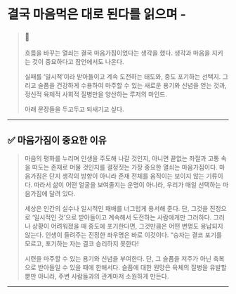 # 결국 마음먹은 대로 된다를 읽으며 - 

> ### 💭
> 흐름을 바꾸는 열쇠는 결국 마음가짐이었다는 생각을 했다.
> 생각과 마음을 지키는 것이 중요하다고 잠언에서도 나온다.
>   
> 실패를 ‘일시적’이라 받아들이고 계속 도전하는 태도와, 중도 포기하는 선택지.
> 그리고 슬픔을 건강하게 수용하여 마주할 수 있는 새로운 용기와 신념을 얻는 것과, 정신적 육체적 사회적 질병만을 양산하는 루저의 마인드.
>
> 
> 아래 문장들을 두고두고 되새기고 싶다.

---

## ✅ 마음가짐이 중요한 이유
> 마음의 평화를 누리며 인생을 주도해 나갈 것인지, 아니면 끝없는 좌절과 고통 속을 떠도는 존재로 머물 것인지를 결정짓는 가장 중요한 열쇠는 마음가짐이다.
> 마음가짐은 단지 생각의 방향이 아니라 존재 전체를 움직이는 보이지 않는 기류이다. 따라서 삶이 어떤 얼굴을 보여줄지는 운명이 아니라, 우리가 매일 선택하는 마음가짐에 달려 있다.  
>   
> 세상은 인간의 실수나 일시적인 패배를 너그럽게 용서해 준다. 단, 그것을 진정으로 ‘일시적인 것’으로 받아들이고 계속해서 도전하는 사람에게만 그러하다. 그러나 상황이 어려워졌을 때 중도에 포기한다면, 그것만큼은 어떤 변명도 용납되지 않는다.
> 인생이 들려주는 진정한 좌우명은 바로 이것이다.
> “승자는 결코 포기를 모르고, 포기하는 자는 결코 승리하지 못한다!  
>   
> 시련을 마주할 수 있는 용기와 신념을 부여한다. 단, 그 슬픔을 저주가 아닌 축복으로 받아들일 수 있을 때에 한해서다.
> 슬픔에 대한 원망은 육체의 질병을 유발할 뿐만 아니라, 주변 사람들과의 관계마저 소원하게 만든다.
>   

---

